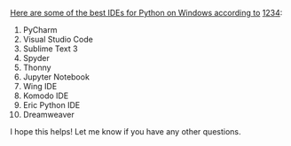 [Here are some of the best IDEs for Python on Windows according to](https://www.h2kinfosys.com/blog/top-10-ides-to-use-in-python/) [1](https://www.h2kinfosys.com/blog/top-10-ides-to-use-in-python/)[2](https://www.geeksforgeeks.org/ide-python-programming-windows/)[3](https://www.guru99.com/python-ide-code-editor.html)[4](https://www.techradar.com/best/best-ide-for-python):

1. PyCharm
2. Visual Studio Code
3. Sublime Text 3
4. Spyder
5. Thonny
6. Jupyter Notebook
7. Wing IDE
8. Komodo IDE
9. Eric Python IDE
10. Dreamweaver

I hope this helps! Let me know if you have any other questions.